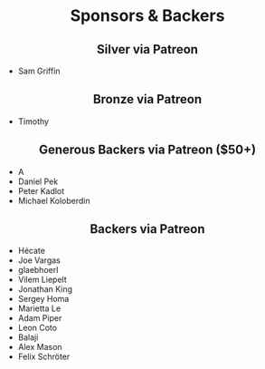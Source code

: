 <h1 align="center">Sponsors &amp; Backers</h1>

<h2 align="center">Silver via Patreon</h2>

- Sam Griffin

<h2 align="center">Bronze via Patreon</h2>

- Timothy

<h2 align="center">Generous Backers via Patreon ($50+)</h2>

<!--50 start-->
- A
- Daniel Pek
- Peter Kadlot
- Michael Koloberdin
<!--50 end-->

<h2 align="center">Backers via Patreon</h2>

<!--10 start-->
- Hécate
- Joe Vargas
- glaebhoerl
- Vilem Liepelt
- Jonathan King
- Sergey Homa
- Marietta Le
- Adam Piper
- Leon Coto
- Balaji
- Alex Mason
- Felix Schröter
<!--10 end-->
